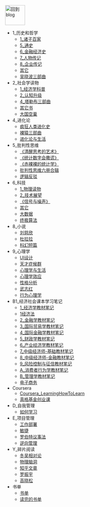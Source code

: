 
<a href="http://www.guofei.site" target='blog'>
<img src="http://www.guofei.site/public/img/unicorn.png"  alt="回到blog" height="64" width="64">
</a>


* 1_历史和哲学
    * [1_诸子百家](docs/1_历史和哲学/1_诸子百家.md)
    * [5_通史](docs/1_历史和哲学/5_通史.md)
    * [6_金融经济史](docs/1_历史和哲学/6_金融经济史.md)
    * [7_人物传记](docs/1_历史和哲学/7_人物传记.md)
    * [8_企业传记](docs/1_历史和哲学/8_企业传记.md)
    * [其它](docs/1_历史和哲学/其它.md)
    * [吴晓波三部曲](docs/1_历史和哲学/吴晓波三部曲.md)
* 2_社会学读物
    * [1_经济学科普](docs/2_社会学读物/1_经济学科普.md)
    * [2_认知升级](docs/2_社会学读物/2_认知升级.md)
    * [4_塔勒布三部曲](docs/2_社会学读物/4_塔勒布三部曲.md)
    * [其它书](docs/2_社会学读物/其它书.md)
    * [大国空巢](docs/2_社会学读物/大国空巢.md)
* 4_进化论
    * [疯狂人类进化史](docs/4_进化论/疯狂人类进化史.md)
    * [裸猿三部曲](docs/4_进化论/裸猿三部曲.md)
    * [进化论与生活](docs/4_进化论/进化论与生活.md)
* 5_批判性思维
    * [《清醒思考的艺术》](docs/5_批判性思维/《清醒思考的艺术》.md)
    * [《统计数字会撒谎》](docs/5_批判性思维/《统计数字会撒谎》.md)
    * [《赤裸裸的统计学》](docs/5_批判性思维/《赤裸裸的统计学》.md)
    * [批判性思维六册合辑](docs/5_批判性思维/批判性思维六册合辑.md)
    * [逻辑反驳](docs/5_批判性思维/逻辑反驳.md)
* 6_科技
    * [1_物理读物](docs/6_科技/1_物理读物.md)
    * [2_技术展望](docs/6_科技/2_技术展望.md)
    * [《信号与噪声》](docs/6_科技/《信号与噪声》.md)
    * [其它](docs/6_科技/其它.md)
    * [大数据](docs/6_科技/大数据.md)
    * [终极算法](docs/6_科技/终极算法.md)
* 8_小说
    * [刘慈欣](docs/8_小说/刘慈欣.md)
    * [杜拉拉](docs/8_小说/杜拉拉.md)
    * [科幻短篇](docs/8_小说/科幻短篇.md)
* 9_心理学
    * [UI设计](docs/9_心理学/UI设计.md)
    * [天才症候群](docs/9_心理学/天才症候群.md)
    * [心理学与生活](docs/9_心理学/心理学与生活.md)
    * [心理学效应](docs/9_心理学/心理学效应.md)
    * [性格分析](docs/9_心理学/性格分析.md)
    * [武志红](docs/9_心理学/武志红.md)
    * [行为心理学](docs/9_心理学/行为心理学.md)
* B1_经济社会课本学习笔记
    * [1_经济学教材笔记](docs/B1_经济社会课本学习笔记/1_经济学教材笔记.md)
    * [1经济法](docs/B1_经济社会课本学习笔记/1经济法.md)
    * [2_金融学教材笔记](docs/B1_经济社会课本学习笔记/2_金融学教材笔记.md)
    * [3_国际贸易学教材笔记](docs/B1_经济社会课本学习笔记/3_国际贸易学教材笔记.md)
    * [4_国际金融学教材笔记](docs/B1_经济社会课本学习笔记/4_国际金融学教材笔记.md)
    * [5_财政学教材笔记](docs/B1_经济社会课本学习笔记/5_财政学教材笔记.md)
    * [6_产业经济学教材笔记](docs/B1_经济社会课本学习笔记/6_产业经济学教材笔记.md)
    * [7_中级经济师-基础教材笔记](docs/B1_经济社会课本学习笔记/7_中级经济师-基础教材笔记.md)
    * [8_中级经济师-金融教材笔记](docs/B1_经济社会课本学习笔记/8_中级经济师-金融教材笔记.md)
    * [9_风险控制与征信教材笔记](docs/B1_经济社会课本学习笔记/9_风险控制与征信教材笔记.md)
    * [A_消费者行为学教材笔记](docs/B1_经济社会课本学习笔记/A_消费者行为学教材笔记.md)
    * [B_管理学教材笔记](docs/B1_经济社会课本学习笔记/B_管理学教材笔记.md)
    * [电子商务](docs/B1_经济社会课本学习笔记/电子商务.md)
* Coursera
    * [Coursera_LearningHowToLearn](docs/Coursera/Coursera_LearningHowToLearn.md)
    * [真格基金创业课](docs/Coursera/真格基金创业课.md)
* D_自我管理
    * [如何学习](docs/D_自我管理/如何学习.md)
* E_项目管理
    * [工作部署](docs/E_项目管理/工作部署.md)
    * [敏捷](docs/E_项目管理/敏捷.md)
    * [罗伯特议事法](docs/E_项目管理/罗伯特议事法.md)
    * [逆向管理](docs/E_项目管理/逆向管理.md)
* Y_碎片阅读
    * [冬吴相对论](docs/Y_碎片阅读/冬吴相对论.md)
    * [物理脑洞](docs/Y_碎片阅读/物理脑洞.md)
    * [知乎文章](docs/Y_碎片阅读/知乎文章.md)
    * [罗振宇](docs/Y_碎片阅读/罗振宇.md)
    * [高晓松](docs/Y_碎片阅读/高晓松.md)
* 书单
    * [书单](docs/书单/书单.md)
    * [读完的书单](docs/书单/读完的书单.md)
